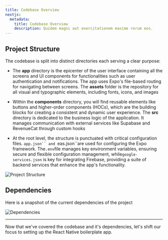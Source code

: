 ```yaml
---
title: Codebase Overview
nextjs:
  metadata:
    title: Codebase Overview
    description: Quidem magni aut exercitationem maxime rerum eos.
---
```


## Project Structure

The codebase is split into distinct directories each serving a clear purpose:

- The **app** directory is the epicenter of the user interface containing all the screens and UI components for functionalities such as user authentication and notifications. The app uses Expo's file-based routing for
  navigating between screens. The **assets** folder is the repository for all visual and typographic elements, including fonts, icons, and images

- Within the **components** directory, you will find reusable elements like buttons and higher-order components (HOCs), which are the building blocks for creating a consistent and dynamic user experience. The **src** directory is dedicated to the business logic of the application. It manages communication with external services like Supabase and RevenueCat through custom hooks

- At the root level, the structure is punctuated with critical configuration files. `app.json`` and `eas.json``are used for configuring the Expo framework. The`.env`file manages key environment variables, ensuring secure and flexible configuration management, while`google-services.json` is key for integrating Firebase, providing a suite of backend services that enhance the app's functionality.

![Project Structure](/images/project-structure.jpg)

## Dependencies

Here is a snapshot of the current dependencies of the project

![Dependencies](/images/dependencies.jpg)

---

Now that we've covered the codebase and it's dependencies, let's shift our focus to setting up the React Native boilerplate app.
